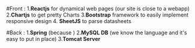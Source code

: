 #Front :
1.**Reactjs** for dynamical web pages (our site is close to a webapp)
2.**Chartjs** to get pretty Charts
3.**Bootstrap** framework to easily implement responsive design 
4. **SheetJS** to parse datasheets

#Back :
1.**Spring** (because )
2.**MySQL DB** (we know the language and it's easy to put in place)
3.**Tomcat Server**
